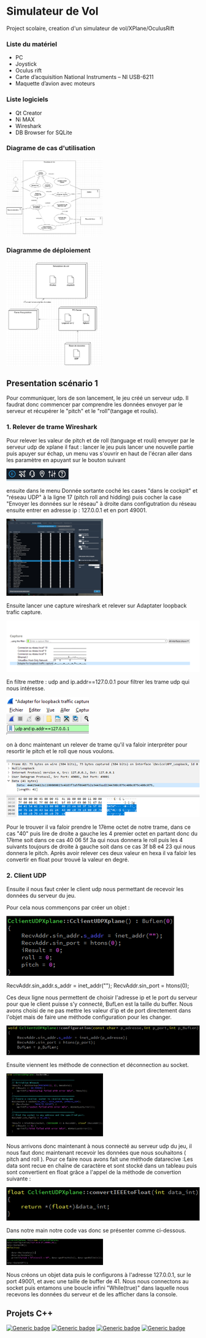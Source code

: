 # Simulateur de Vol
Project scolaire, creation d'un simulateur de vol/XPlane/OculusRift

### Liste du matériel

-	PC
-	Joystick
-	Oculus rift
-	Carte d’acquisition National Instruments – NI USB-6211
-	Maquette d’avion avec moteurs

### Liste logiciels
-	Qt Creator
-    Ni MAX
-    Wireshark
-    DB Browser for SQLite

### Diagrame de cas d'utilisation

<img src="assets/diagramme de cas utilisation.png"
     alt="diagramme de cas utilisation"
     style="width: 50%;" />
     
     
### Diagramme de déploiement

<img src="assets/diagramme de deploiement.PNG"
     alt="diagramme de deploiement"
     style="width: 50%;" />

## Presentation scénario 1

Pour communiquer, lors de son lancement, le jeu créé un serveur udp. Il faudrat donc commencer par comprendre les données envoyer par le serveur et récupérer le "pitch" et le "roll"(tangage et roulis).

### 1. Relever de trame Wireshark

Pour relever les valeur de pitch et de roll (tanguage et rouli) envoyer par le serveur udp de xplane il faut :
lancer le jeu puis lancer une nouvelle partie puis apuyer sur échap, un menu vas s'ouvrir en haut de l'écran aller dans les paramètre en apuyant sur le bouton suivant

<img src="assets/scenario1/1/1.png"/>

ensuite dans le menu Donnée sortante coché les cases "dans le cockpit" et "réseau UDP" à la ligne 17 (pitch roll and hidding) puis cocher la case "Envoyer les données sur le réseau" à droite dans configutration du réseau ensuite entrer en adresse ip : 127.0.0.1  et en port 49001.

<img src="assets/scenario1/1/2.png" style="width: 50%;"/>

Ensuite lancer une capture wireshark et relever sur Adaptater loopback trafic capture.

<img src="assets/scenario1/1/3.png"/>

En filtre mettre : udp and ip.addr==127.0.0.1 pour filtrer les trame udp qui nous intéresse.

<img src="assets/scenario1/1/4.png"/>

on à donc maintenant un relever de trame qu'il va faloir interpréter pour resortir le pitch et le roll que nous voulons.

<img src="assets/scenario1/1/5.png"/>

Pour le trouver il va faloir prendre le 17ème octet de notre trame, dans ce cas "40" puis lire de droite a gauche les 4 premier octet en partant donc du 17ème soit dans ce cas 40 06 5f 3a qui nous donnera le roll puis les 4 suivants toujours de droite à gauche soit dans ce cas 3f b8 e4 23 qui nous donnera le pitch. Après avoir relever ces deux valeur en hexa il va faloir les convertir en float pour trouvé la valeur en degré.

### 2. Client UDP

Ensuite il nous faut créer le client udp nous permettant de recevoir les données du serveur du jeu.

Pour cela nous commençons par créer un objet :

<img src="assets/scenario1/2/1.png"/>

RecvAddr.sin_addr.s_addr = inet_addr("");
RecvAddr.sin_port = htons(0);

Ces deux ligne nous permettent de choisir l'adresse ip et le port du serveur pour que le client puisse s'y connecté, BufLen est la taille du buffer.
Nous avons choisi de ne pas mettre les valeur d'ip et de port directement dans l'objet mais de faire une méthode configuration pour les changer.

<img src="assets/scenario1/2/2.png"/>

Ensuite viennent les méthode de connection et déconnection au socket.

<img src="assets/scenario1/2/3.png" style="width: 50%;"/>

Nous arrivons donc maintenant à nous connecté au serveur udp du jeu, il nous faut donc maintenant recevoir les données que nous souhaitons ( pitch and roll ). Pour ce faire nous avons fait une méthode datarecive :Les data sont recue en chaîne de caractère et sont stocké dans un tableau puis sont convertient en float grâce a l'appel de la méthode de convertion suivante :

<img src="assets/scenario1/2/4.png"/>

Dans notre main notre code vas donc se présenter comme ci-dessous.

<img src="assets/scenario1/2/5.png" style="width: 50%;"/>

Nous créons un objet data puis le configurons à l'adresse 127.0.0.1, sur le port 49001, et avec une taille de buffer de 41. Nous nous connectons au socket puis entamons une boucle infini "While(true)" dans laquelle nous recevons les données du serveur et de les afficher dans la console.

## Projets C++
[![Generic badge](https://img.shields.io/badge/Projet-Oculus%20Data%20View-green.svg)](https://github.com/ColinSluck/Simulateur-de-Vol/tree/main/Projets%20QT/oculus_data_view)
[![Generic badge](https://img.shields.io/badge/Projet-Carte%20acquistion%20+%20Joystick-green.svg)](https://github.com/ColinSluck/Simulateur-de-Vol/tree/main/Projets%20QT/carte_acquisitionEtJoystick)
[![Generic badge](https://img.shields.io/badge/Projet-Client%20udp%20Xplane-green.svg)](https://github.com/ColinSluck/Simulateur-de-Vol/tree/main/Projets%20QT/Client_UDP_Xplane11)
[![Generic badge](https://img.shields.io/badge/Projet-Sc%C3%A9nario%201-green.svg)](https://github.com/ColinSluck/Simulateur-de-Vol/tree/main/Projets%20QT/mini_projet_xplane_scenario_1)

